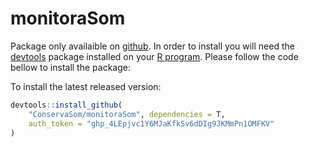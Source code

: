 # monitoraSom

Package only availaible on [github](http://github.com/). In order to install you will need the [devtools](https://cran.r-project.org/package=devtools) package installed on your [R program](https://www.r-project.org/). Please follow the code bellow to install the package:

To install the latest released version:

```r
devtools::install_github(
    "ConservaSom/monitoraSom", dependencies = T,
    auth_token = "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"
)
```
